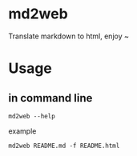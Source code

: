 # md2web
Translate markdown to html, enjoy ~

# Usage

## in command line 
```shell
md2web --help
```
example
```shell
md2web README.md -f README.html
```